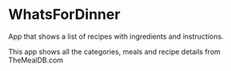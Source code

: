 # WhatsForDinner
App that shows a list of recipes with ingredients and instructions.

This app shows all the categories, meals and recipe details from TheMealDB.com

